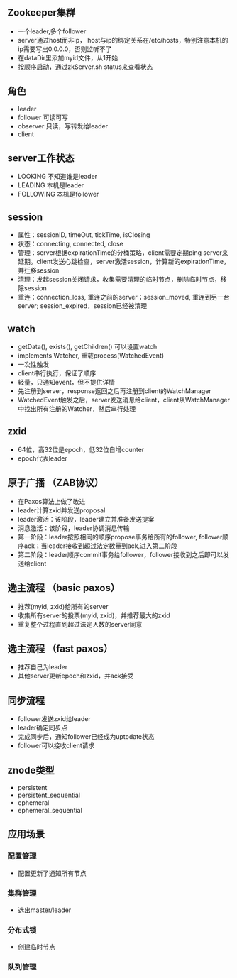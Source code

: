 
## Zookeeper集群
* 一个leader,多个follower
* server通过host而非ip， host与ip的绑定关系在/etc/hosts，特别注意本机的ip需要写出0.0.0.0，否则监听不了
* 在dataDir里添加myid文件，从1开始
* 按顺序启动，通过zkServer.sh status来查看状态

## 角色
* leader
* follower 可读可写
* observer 只读，写转发给leader
* client

## server工作状态
* LOOKING 不知道谁是leader
* LEADING 本机是leader
* FOLLOWING 本机是follower

## session
* 属性：sessionID, timeOut, tickTime, isClosing
* 状态：connecting, connected, close
* 管理：server根据expirationTime的分桶策略，client需要定期ping server来延期。client发送心跳检查，server激活session，计算新的expirationTime，并迁移session
* 清理：发起session关闭请求，收集需要清理的临时节点，删除临时节点，移除session
* 重连：connection_loss, 重连之前的server；session_moved, 重连到另一台server; session_expired，session已经被清理

## watch
* getData(), exists(), getChildren() 可以设置watch
* implements Watcher, 重载process(WatchedEvent)
* 一次性触发
* client串行执行，保证了顺序
* 轻量，只通知event，但不提供详情
* 先注册到server，response返回之后再注册到client的WatchManager
* WatchedEvent触发之后，server发送消息给client，client从WatchManager中找出所有注册的Watcher，然后串行处理

## zxid
* 64位，高32位是epoch，低32位自增counter
* epoch代表leader

## 原子广播 （ZAB协议）
* 在Paxos算法上做了改进
* leader计算zxid并发送proposal
* leader激活：该阶段，leader建立并准备发送提案
* 消息激活：该阶段，leader协调消息传输
* 第一阶段：leader按照相同的顺序propose事务给所有的follower, follower顺序ack；当leader接收到超过法定数量到ack,进入第二阶段
* 第二阶段：leader顺序commit事务给follower，follower接收到之后即可以发送给client

## 选主流程 （basic paxos）
* 推荐(myid, zxid)给所有的server
* 收集所有server的投票(myid, zxid)，并推荐最大的zxid
* 重复整个过程直到超过法定人数的server同意

## 选主流程 （fast paxos）
* 推荐自己为leader
* 其他server更新epoch和zxid，并ack接受

## 同步流程
* follower发送zxid给leader
* leader确定同步点
* 完成同步后，通知follower已经成为uptodate状态
* follower可以接收client请求

## znode类型
* persistent
* persistent_sequential
* ephemeral
* ephemeral_sequential


## 应用场景
### 配置管理
* 配置更新了通知所有节点

### 集群管理
* 选出master/leader

### 分布式锁
* 创建临时节点

### 队列管理

